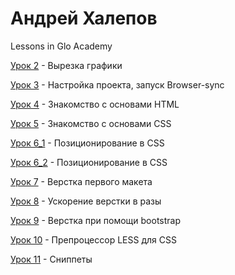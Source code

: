 # Андрей Халепов
Lessons in Glo Academy

[Урок 2](hanMaster.github.io/GloAcademy/lesson_2) - Вырезка графики

[Урок 3](hanMaster.github.io/GloAcademy/lesson_3) - Настройка проекта, запуск Browser-sync

[Урок 4](hanMaster.github.io/GloAcademy/lesson_4) - Знакомство с основами HTML

[Урок 5](hanMaster.github.io/GloAcademy/lesson_5) - Знакомство с основами CSS

[Урок 6_1](hanMaster.github.io/GloAcademy/lesson_6_1) - Позиционирование в CSS

[Урок 6_2](hanMaster.github.io/GloAcademy/lesson_6_2) - Позиционирование в CSS

[Урок 7](hanMaster.github.io/GloAcademy/lesson_7) - Верстка первого макета

[Урок 8](hanMaster.github.io/GloAcademy/lesson_8) - Ускорение верстки в разы

[Урок 9](hanMaster.github.io/GloAcademy/lesson_9) - Верстка при помощи bootstrap

[Урок 10](hanMaster.github.io/GloAcademy/lesson_10) - Препроцессор LESS для CSS

[Урок 11](hanMaster.github.io/GloAcademy/lesson_11) - Сниппеты
